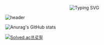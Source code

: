 

<p align="center">
  <img src="https://readme-typing-svg.demolab.com?font=Fira+Code&size=24&duration=3000&pause=1000&color=FD6E6A&center=true&vCenter=true&width=435&lines=WIPHEG+is+coding...; Backend+focused%2C+sunset+inspired" alt="Typing SVG">
</p>


![header](https://capsule-render.vercel.app/api?type=venom&color=auto&height=300&section=header&text=WIPHEG&fontSize=90)

![Anurag's GitHub stats](https://github-readme-stats.vercel.app/api?username=wipheg&show_icons=true&theme=radical)

[![Solved.ac프로필](http://mazassumnida.wtf/api/generate_badge?boj=automatata)](https://solved.ac/automatata)

<!--
**wipheg/wipheg** is a ✨ _special_ ✨ repository because its `README.md` (this file) appears on your GitHub profile.

Here are some ideas to get you started:

- 🔭 I’m currently working on ...
- 🌱 I’m currently learning ...
- 👯 I’m looking to collaborate on ...
- 🤔 I’m looking for help with ...
- 💬 Ask me about ...
- 📫 How to reach me: ...
- 😄 Pronouns: ...
- ⚡ Fun fact: ...
-->
